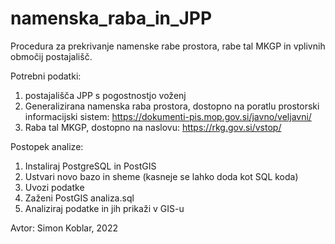 # namenska_raba_in_JPP
Procedura za prekrivanje namenske rabe prostora, rabe tal MKGP in vplivnih območij postajališč.

Potrebni podatki:
 1. postajališča JPP s pogostnostjo voženj
 2. Generalizirana namenska raba prostora, dostopno na poratlu prostorski informacijski sistem: https://dokumenti-pis.mop.gov.si/javno/veljavni/
 3. Raba tal MKGP, dostopno na naslovu: https://rkg.gov.si/vstop/

Postopek analize:
  1. Instaliraj PostgreSQL in PostGIS
  2. Ustvari novo bazo in sheme (kasneje se lahko doda kot SQL koda)
  3. Uvozi podatke
  4. Zaženi PostGIS analiza.sql
  5. Analiziraj podatke in jih prikaži v GIS-u

Avtor: Simon Koblar, 2022
